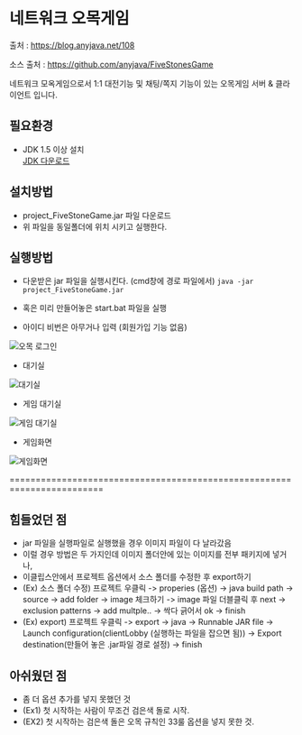 # 네트워크 오목게임
출처 : https://blog.anyjava.net/108

소스 출처 : https://github.com/anyjava/FiveStonesGame

네트워크 모옥게임으로서 1:1 대전기능 및 채팅/쪽지 기능이 있는 오목게임 서버 &amp; 클라이언트 입니다.

## 필요환경
- JDK 1.5 이상 설치    
   [JDK 다운로드](http://www.oracle.com/technetwork/java/javase/downloads/index.html)

## 설치방법
- project_FiveStoneGame.jar 파일 다운로드
- 위 파일을 동일폴더에 위치 시키고 실행한다.

## 실행방법
- 다운받은 jar 파일을 실행시킨다. (cmd창에 경로 파일에서)
  `java -jar project_FiveStoneGame.jar`
- 혹은 미리 만들어놓은 start.bat 파일을 실행

- 아이디 비번은 아무거나 입력 (회원가입 기능 없음)

![오목 로그인](http://img.anyjava.net/upload/omock/0004.jpg)

- 대기실

![대기실](http://img.anyjava.net/upload/omock/0001.jpg)

- 게임 대기실

![게임 대기실](http://img.anyjava.net/upload/omock/0002.jpg)

- 게임화면

![게임화면](http://img.anyjava.net/upload/omock/0003.jpg)


========================================================================

## 힘들었던 점
- jar 파일을 실행파일로 실행했을 경우 이미지 파일이 다 날라갔음
- 이럴 경우 방법은 두 가지인데 이미지 폴더안에 있는 이미지를 전부 패키지에 넣거나,
- 이클립스안에서 프로젝트 옵션에서 소스 폴더를 수정한 후 export하기
- (Ex) 소스 폴더 수정) 프로젝트 우클릭 -> properies (옵션) -> java build path -> source -> add folder
   -> image 체크하기 -> image 파일 더블클릭 후 next -> exclusion patterns ->
   add multple.. -> 싹다 긁어서 ok -> finish
- (Ex) export) 프로젝트 우클릭 -> export -> java -> Runnable JAR file
 -> Launch configuration(clientLobby (실행하는 파일을 잡으면 됨))
 -> Export destination(만들어 놓은 .jar파일 경로 설정)
 -> finish

## 아쉬웠던 점
- 좀 더 옵션 추가를 넣지 못했던 것
- (Ex1) 첫 시작하는 사람이 무조건 검은색 돌로 시작.
- (EX2) 첫 시작하는 검은색 돌은 오목 규칙인 33룰 옵션을 넣지 못한 것.
